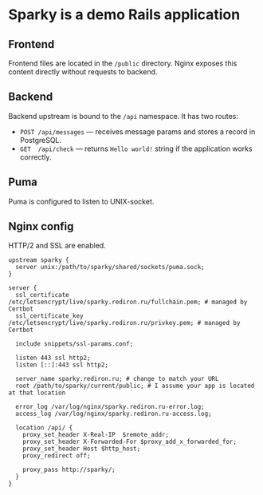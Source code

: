 # Sparky is a demo Rails application

## Frontend

Frontend files are located in the `/public` directory. Nginx exposes this content directly without requests to backend.

## Backend

Backend upstream is bound to the `/api` namespace. It has two routes:
- `POST /api/messages` — receives message params and stores a record in PostgreSQL.
- `GET  /api/check` — returns `Hello world!` string if the application works correctly.

## Puma

Puma is configured to listen to UNIX-socket.

## Nginx config

HTTP/2 and SSL are enabled.

```
upstream sparky {
  server unix:/path/to/sparky/shared/sockets/puma.sock;
}

server {
  ssl_certificate /etc/letsencrypt/live/sparky.rediron.ru/fullchain.pem; # managed by Certbot
  ssl_certificate_key /etc/letsencrypt/live/sparky.rediron.ru/privkey.pem; # managed by Certbot

  include snippets/ssl-params.conf;

  listen 443 ssl http2;
  listen [::]:443 ssl http2;

  server_name sparky.rediron.ru; # change to match your URL
  root /path/to/sparky/current/public; # I assume your app is located at that location

  error_log /var/log/nginx/sparky.rediron.ru-error.log;
  access_log /var/log/nginx/sparky.rediron.ru-access.log;

  location /api/ {
    proxy_set_header X-Real-IP  $remote_addr;
    proxy_set_header X-Forwarded-For $proxy_add_x_forwarded_for;
    proxy_set_header Host $http_host;
    proxy_redirect off;

    proxy_pass http://sparky/;
  }
}
```
